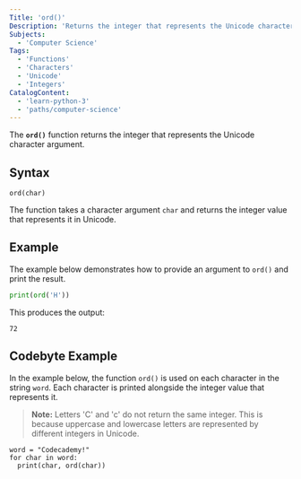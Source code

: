 ```yaml
---
Title: 'ord()'
Description: 'Returns the integer that represents the Unicode character argument.'
Subjects:
  - 'Computer Science'
Tags:
  - 'Functions'
  - 'Characters'
  - 'Unicode'
  - 'Integers'
CatalogContent:
  - 'learn-python-3'
  - 'paths/computer-science'
---
```


The **`ord()`** function returns the integer that represents the Unicode character argument.

## Syntax

```pseudo
ord(char)
```

The function takes a character argument `char` and returns the integer value that represents it in Unicode.

## Example

The example below demonstrates how to provide an argument to `ord()` and print the result.

```py
print(ord('H'))
```

This produces the output:

```shell
72
```

## Codebyte Example

In the example below, the function `ord()` is used on each character in the string `word`. Each character is printed alongside the integer value that represents it.

> **Note:** Letters 'C' and 'c' do not return the same integer. This is because uppercase and lowercase letters are represented by different integers in Unicode.

```codebyte/python
word = "Codecademy!"
for char in word:
  print(char, ord(char))
```